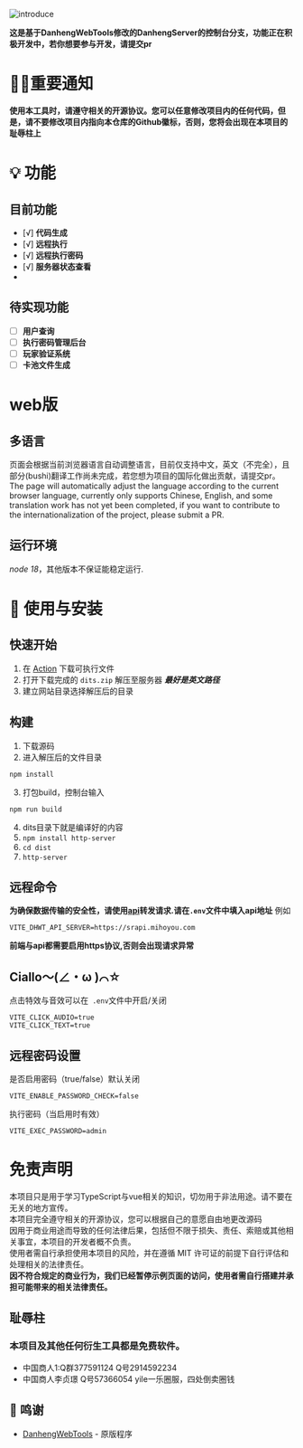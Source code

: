 ![introduce](https://socialify.git.ci/TYWIM/PrayerTools/image?description=1&forks=1&issues=1&language=1&logo=https%3A%2F%2Fimg.morax.top%2Ffile%2F2578855f05450d5878252.png&name=1&pulls=1&stargazers=1&theme=Light)

**这是基于DanhengWebTools修改的DanhengServer的控制台分支，功能正在积极开发中，若你想要参与开发，请提交pr**  
# 📣📣重要通知
**使用本工具时，请遵守相关的开源协议。您可以任意修改项目内的任何代码，但是，请不要修改项目内指向本仓库的Github徽标，否则，您将会出现在本项目的耻辱柱上**

# 💡 功能

## 目前功能

- [√] **代码生成**
- [√] **远程执行**
- [√] **远程执行密码**
- [√] **服务器状态查看**
- 
## 待实现功能

- [ ] **用户查询**
- [ ] **执行密码管理后台**
- [ ] **玩家验证系统**
- [ ] **卡池文件生成**

# web版
## 多语言
页面会根据当前浏览器语言自动调整语言，目前仅支持中文，英文（不完全），且部分(bushi)翻译工作尚未完成，若您想为项目的国际化做出贡献，请提交pr。
The page will automatically adjust the language according to the current browser language, currently only supports Chinese, English, and some translation work has not yet been completed, if you want to contribute to the internationalization of the project, please submit a PR.

## 运行环境
*node 18*，其他版本不保证能稳定运行.

# 🍗 使用与安装

## 快速开始
1. 在 [Action](https://github.com/TYWIM/PrayerTools/actions) 下载可执行文件
2. 打开下载完成的 `dits.zip` 解压至服务器 __*最好是英文路径*__
3. 建立网站目录选择解压后的目录

## 构建
1. 下载源码
2. 进入解压后的文件目录
```
npm install
```
3. 打包build，控制台输入
```
npm run build
```
4. dits目录下就是编译好的内容
5. ```npm install http-server```
6. ```cd dist```
7. ```http-server```

## 远程命令
**为确保数据传输的安全性，请使用[api](https://github.com/lctoolsweb/DanhengWebTools-transmit)转发请求.请在`.env`文件中填入api地址**
例如
```
VITE_DHWT_API_SERVER=https://srapi.mihoyou.com
```
**前端与api都需要启用https协议,否则会出现请求异常**

## Ciallo～(∠・ω )⌒☆
点击特效与音效可以在` .env`文件中开启/关闭
```
VITE_CLICK_AUDIO=true
VITE_CLICK_TEXT=true
```
## 远程密码设置
是否启用密码（true/false）默认关闭
```
VITE_ENABLE_PASSWORD_CHECK=false
```
执行密码（当启用时有效）
```
VITE_EXEC_PASSWORD=admin
```

# 免责声明

本项目只是用于学习TypeScript与vue相关的知识，切勿用于非法用途。请不要在无关的地方宣传。  
本项目完全遵守相关的开源协议，您可以根据自己的意愿自由地更改源码  
因用于商业用途而导致的任何法律后果，包括但不限于损失、责任、索赔或其他相关事宜，本项目的开发者概不负责。  
使用者需自行承担使用本项目的风险，并在遵循 MIT 许可证的前提下自行评估和处理相关的法律责任。  
**因不符合规定的商业行为，我们已经暂停示例页面的访问，使用者需自行搭建并承担可能带来的相关法律责任。**

## 耻辱柱
### 本项目及其他任何衍生工具都是免费软件。
+ 中国商人1:Q群377591124 Q号2914592234
+ 中国商人李贞璟 Q号57366054 yile一乐圈服，四处倒卖圈钱

## 🙌 鸣谢
- [DanhengWebTools](https://github.com/lctoolsweb/DanhengWebTools) - 原版程序
